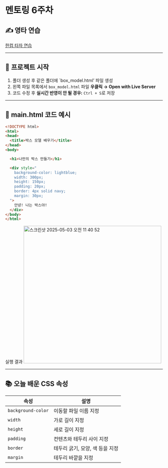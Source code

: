 # 멘토링 6주차

## ✍️ 영타 연습  
[한컴 타자 연습](https://www.hancomtaja.com/ko)

---

## 📁 프로젝트 시작
1. 폴더 생성 후 같은 폴더에 `box_model.html’ 파일 생성
2. 왼쪽 파일 목록에서 `box_model.html` 파일 **우클릭 → Open with Live Server**
3. 코드 수정 후 **실시간 반영이 안 될 경우:** `Ctrl + S`로 저장

---

## 🧾 main.html 코드 예시

```html
<!DOCTYPE html>
<html>
<head>
  <title>박스 모델 배우기</title>
</head>
<body>

  <h1>나만의 박스 만들기</h1>

  <div style="
    background-color: lightblue;
    width: 300px;
    height: 150px;
    padding: 20px;
    border: 4px solid navy;
    margin: 30px;
  ">
    안녕! 나는 박스야!
  </div>
</body>
</html>

```
실행 결과
<img width="440" alt="스크린샷 2025-05-03 오전 11 40 52" src="https://github.com/user-attachments/assets/7770fbe7-78b5-4c90-bd58-467e34f25917" />

---

## 📚 오늘 배운 CSS 속성 
| 속성 | 설명 |
|------|------|
| `background-color` | 이동할 파일 이름 지정 |
| `width` | 가로 길이 지정 |
| `height` | 세로 길이 지정 |
| `padding` | 컨텐츠와 테두리 사이 지정 |
| `border` | 테두리 굵기, 모양, 색 등을 지정 |
| `margin` | 테두리 바깥을 지정 |

